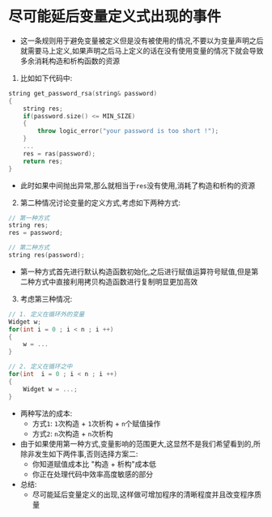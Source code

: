 # 尽可能延后变量定义式出现的事件
- 这一条规则用于避免变量被定义但是没有被使用的情况,不要以为变量声明之后就需要马上定义,如果声明之后马上定义的话在没有使用变量的情况下就会导致多余消耗构造和析构函数的资源
1. 比如如下代码中:
```cpp
string get_password_rsa(string& password)
{
    string res;
    if(password.size() <= MIN_SIZE) 
    {
        throw logic_error("your password is too short !");
    }
    ...
    res = ras(password);
    return res;
}
```
- 此时如果中间抛出异常,那么就相当于`res`没有使用,消耗了构造和析构的资源
2. 第二种情况讨论变量的定义方式,考虑如下两种方式:
```cpp
// 第一种方式
string res;
res = password;

// 第二种方式
string res(password);
```
- 第一种方式首先进行默认构造函数初始化,之后进行赋值运算符号赋值,但是第二种方式中直接利用拷贝构造函数进行复制明显更加高效
3. 考虑第三种情况:
```cpp
// 1. 定义在循环外的变量
Widget w;
for(int i = 0 ; i < n ; i ++)
{
    w = ...
}

// 2. 定义在循环之中
for(int  i = 0 ; i < n ; i ++)
{
    Widget w = ...;
}
```
- 两种写法的成本:
  - 方式`1`: `1`次构造 + `1`次析构 + `n`个赋值操作
  - 方式`2`: `n`次构造 + `n`次析构
- 由于如果使用第一种方式,变量影响的范围更大,这显然不是我们希望看到的,所除非发生如下两件事,否则选择方案二:
  - 你知道赋值成本比 "构造 + 析构"成本低
  - 你正在处理代码中效率高度敏感的部分
- 总结:
  - 尽可能延后变量定义的出现,这样做可增加程序的清晰程度并且改变程序质量 